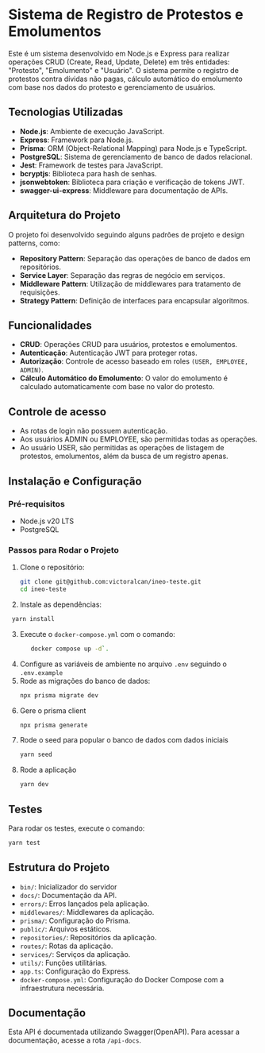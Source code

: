 # Sistema de Registro de Protestos e Emolumentos

Este é um sistema desenvolvido em Node.js e Express para realizar operações CRUD (Create, Read, Update, Delete) em três entidades: "Protesto", "Emolumento" e "Usuário". O sistema permite o registro de protestos contra dívidas não pagas, cálculo automático do emolumento com base nos dados do protesto e gerenciamento de usuários.

## Tecnologias Utilizadas

- **Node.js**: Ambiente de execução JavaScript.
- **Express**: Framework para Node.js.
- **Prisma**: ORM (Object-Relational Mapping) para Node.js e TypeScript.
- **PostgreSQL**: Sistema de gerenciamento de banco de dados relacional.
- **Jest**: Framework de testes para JavaScript.
- **bcryptjs**: Biblioteca para hash de senhas.
- **jsonwebtoken**: Biblioteca para criação e verificação de tokens JWT.
- **swagger-ui-express**: Middleware para documentação de APIs.

## Arquitetura do Projeto

O projeto foi desenvolvido seguindo alguns padrões de projeto e design patterns, como:
- **Repository Pattern**: Separação das operações de banco de dados em repositórios.
- **Service Layer**: Separação das regras de negócio em serviços.
- **Middleware Pattern**: Utilização de middlewares para tratamento de requisições.
- **Strategy Pattern**: Definição de interfaces para encapsular algoritmos.

## Funcionalidades

- **CRUD**: Operações CRUD para usuários, protestos e emolumentos.
- **Autenticação**: Autenticação JWT para proteger rotas.
- **Autorização**: Controle de acesso baseado em roles `(USER, EMPLOYEE, ADMIN)`.
- **Cálculo Automático do Emolumento**: O valor do emolumento é calculado automaticamente com base no valor do protesto.

## Controle de acesso

- As rotas de login não possuem autenticação.
- Aos usuários ADMIN ou EMPLOYEE, são permitidas todas as operações.
- Ao usuário USER, são permitidas as operações de listagem de protestos, emolumentos, além da busca de um registro apenas.

## Instalação e Configuração

### Pré-requisitos

- Node.js v20 LTS
- PostgreSQL 

### Passos para Rodar o Projeto

1. Clone o repositório:
   ```bash
   git clone git@github.com:victoralcan/ineo-teste.git
   cd ineo-teste
   ```
2. Instale as dependências:
  ```bash
   yarn install
 ```
3. Execute o `docker-compose.yml` com o comando:
   ```bash
      docker compose up -d`.
   ```
4. Configure as variáveis de ambiente no arquivo `.env` seguindo o `.env.example`
5. Rode as migrações do banco de dados:
   ```bash
   npx prisma migrate dev
   ```
6. Gere o prisma client
    ```bash
   npx prisma generate
   ```
7. Rode o seed para popular o banco de dados com dados iniciais
   ```bash
   yarn seed
   ```
8. Rode a aplicação
   ```bash
   yarn dev
   ```
   
## Testes

Para rodar os testes, execute o comando:
```bash
yarn test
```

## Estrutura do Projeto

  * `bin/`: Inicializador do servidor
  * `docs/`: Documentação da API.
  * `errors/`: Erros lançados pela aplicação.
  * `middlewares/`: Middlewares da aplicação.
  * `prisma/`: Configuração do Prisma.
  * `public/`: Arquivos estáticos.
  * `repositories/`: Repositórios da aplicação.
  * `routes/`: Rotas da aplicação.
  * `services/`: Serviços da aplicação.
  * `utils/`: Funções utilitárias.
  * `app.ts`: Configuração do Express.
  * `docker-compose.yml`: Configuração do Docker Compose com a infraestrutura necessária.

## Documentação

Esta API é documentada utilizando Swagger(OpenAPI). Para acessar a documentação, acesse a rota `/api-docs`.
